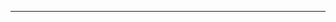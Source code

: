 <!--
CO_OP_TRANSLATOR_METADATA:
{
  "original_hash": "685f55cb07de19b52a30ce6e8b6d889e",
  "translation_date": "2025-08-28T21:01:06+00:00",
  "source_file": "03-CoreGenerativeAITechniques/README.md",
  "language_code": "pa"
}
-->


---

